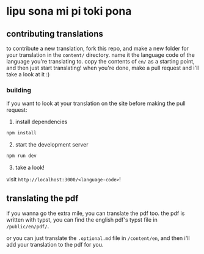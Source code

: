 # lipu sona mi pi toki pona

## contributing translations
to contribute a new translation, fork this repo, and make a new folder for your translation in the `content/` directory. name it the language code of the language you're translating to. copy the contents of `en/` as a starting point, and then just start translating! when you're done, make a pull request and i'll take a look at it :)

### building
if you want to look at your translation on the site before making the pull request:

1. install dependencies

```bash
npm install
```

2. start the development server

```bash
npm run dev
```

3. take a look!

visit `http://localhost:3000/<language-code>`!

## translating the pdf

if you wanna go the extra mile, you can translate the pdf too. the pdf is written with typst, you can find the english pdf's typst file in `/public/en/pdf/`.

or you can just translate the `.optional.md` file in `/content/en`, and then i'll add your translation to the pdf for you.